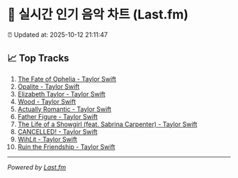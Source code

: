 # 🎵 실시간 인기 음악 차트 (Last.fm)

⏰ Updated at: 2025-10-12 21:11:47

## 📈 Top Tracks

1. [The Fate of Ophelia - Taylor Swift](https://www.last.fm/music/Taylor+Swift/_/The+Fate+of+Ophelia)
2. [Opalite - Taylor Swift](https://www.last.fm/music/Taylor+Swift/_/Opalite)
3. [Elizabeth Taylor - Taylor Swift](https://www.last.fm/music/Taylor+Swift/_/Elizabeth+Taylor)
4. [Wood - Taylor Swift](https://www.last.fm/music/Taylor+Swift/_/Wood)
5. [Actually Romantic - Taylor Swift](https://www.last.fm/music/Taylor+Swift/_/Actually+Romantic)
6. [Father Figure - Taylor Swift](https://www.last.fm/music/Taylor+Swift/_/Father+Figure)
7. [The Life of a Showgirl (feat. Sabrina Carpenter) - Taylor Swift](https://www.last.fm/music/Taylor+Swift/_/The+Life+of+a+Showgirl+(feat.+Sabrina+Carpenter))
8. [CANCELLED! - Taylor Swift](https://www.last.fm/music/Taylor+Swift/_/CANCELLED%21)
9. [Wi$h Li$t - Taylor Swift](https://www.last.fm/music/Taylor+Swift/_/Wi$h+Li$t)
10. [Ruin the Friendship - Taylor Swift](https://www.last.fm/music/Taylor+Swift/_/Ruin+the+Friendship)

---
*Powered by [Last.fm](https://www.last.fm)*
